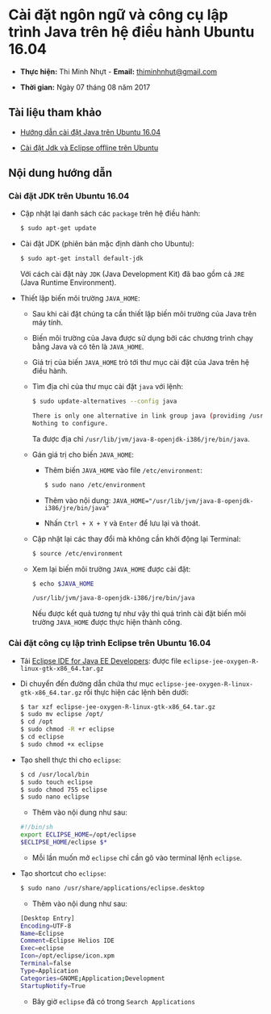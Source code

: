 # Cài đặt ngôn ngữ và công cụ lập trình Java trên hệ điều hành Ubuntu 16.04

* **Thực hiện:** Thi Minh Nhựt - **Email:** thiminhnhut@gmail.com

* **Thời gian:** Ngày 07 tháng 08 năm 2017

## Tài liệu tham khảo

* [Hướng dẫn cài đặt Java trên Ubuntu 16.04](http://www.codehub.vn/Huong-dan-cai-dat-Java-tren-Ubuntu-16-04)

* [Cài đặt Jdk và Eclipse offline trên Ubuntu](https://nguyenvanquan7826.com/2013/08/27/java-ubuntu-cai-dat-jdk-va-eclipse-offline-tren-ubuntu/)

## Nội dung hướng dẫn

### Cài đặt JDK trên Ubuntu 16.04

* Cập nhật lại danh sách các `package` trên hệ điều hành:

	```bash
	$ sudo apt-get update
	```

* Cài đặt JDK (phiên bản mặc định dành cho Ubuntu):

	```bash
	$ sudo apt-get install default-jdk
	```
	Với cách cài đặt này `JDK` (Java Development Kit) đã bao gồm cả
	`JRE` (Java Runtime Environment).

* Thiết lập biến môi trường `JAVA_HOME`:

	+ Sau khi cài đặt chúng ta cần thiết lập biến môi trường của Java trên máy tính.

	+ Biến môi trường của Java được sử dụng bởi các chương trình chạy bằng Java
	và có tên là `JAVA_HOME`.

	+ Giá trị của biến `JAVA_HOME` trỏ tới thư mục cài đặt của Java trên hệ điều hành.

	+ Tìm địa chỉ của thư mục cài đặt `java` với lệnh:

		```bash		
		$ sudo update-alternatives --config java

		There is only one alternative in link group java (providing /usr/bin/java): /usr/lib/jvm/java-8-openjdk-i386/jre/bin/java		
		Nothing to configure.		
		```
		Ta được địa chỉ `/usr/lib/jvm/java-8-openjdk-i386/jre/bin/java`.

	+ Gán giá trị cho biến `JAVA_HOME`:

		- Thêm biến `JAVA_HOME` vào file `/etc/environment`:

			```bash
			$ sudo nano /etc/environment		
			```

		- Thêm vào nội dung: `JAVA_HOME="/usr/lib/jvm/java-8-openjdk-i386/jre/bin/java"`

		- Nhấn `Ctrl + X + Y` và `Enter` để lưu lại và thoát.

	+ Cập nhật lại các thay đổi mà không cần khởi động lại Terminal:

		```bash		
		$ source /etc/environment
		```

	+ Xem lại biến môi trường `JAVA_HOME` được cài đặt:

		```bash		
		$ echo $JAVA_HOME

		/usr/lib/jvm/java-8-openjdk-i386/jre/bin/java		
		```

		Nếu được kết quả tương tự như vậy thì quá trình cài đặt biến môi trường `JAVA_HOME`
		được thực hiện thành công.

### Cài đặt công cụ lập trình Eclipse trên Ubuntu 16.04

* Tải [Eclipse IDE for Java EE Developers](https://www.eclipse.org/downloads/eclipse-packages/): được file `eclipse-jee-oxygen-R-linux-gtk-x86_64.tar.gz`

* Di chuyển đến đường dẫn chứa thư mục `eclipse-jee-oxygen-R-linux-gtk-x86_64.tar.gz` rồi thực hiện các lệnh bên dưới:

	```bash
	$ tar xzf eclipse-jee-oxygen-R-linux-gtk-x86_64.tar.gz
	$ sudo mv eclipse /opt/
	$ cd /opt
	$ sudo chmod -R +r eclipse
	$ cd eclipse
	$ sudo chmod +x eclipse
	```

* Tạo shell thực thi cho `eclipse`:

	```bash
	$ cd /usr/local/bin
	$ sudo touch eclipse
	$ sudo chmod 755 eclipse
	$ sudo nano eclipse
	```

	+ Thêm vào nội dung như sau:

	```bash
	#!/bin/sh
	export ECLIPSE_HOME=/opt/eclipse
	$ECLIPSE_HOME/eclipse $*
	```

	+ Mỗi lần muốn mở `eclipse` chỉ cần gõ vào terminal lệnh `eclipse`.

* Tạo shortcut cho `eclipse`:

	```bash
	$ sudo nano /usr/share/applications/eclipse.desktop
	```

	+ Thêm vào nội dung như sau:

	```bash
	[Desktop Entry]
	Encoding=UTF-8
	Name=Eclipse
	Comment=Eclipse Helios IDE
	Exec=eclipse
	Icon=/opt/eclipse/icon.xpm
	Terminal=false
	Type=Application
	Categories=GNOME;Application;Development
	StartupNotify=True
	```

	+ Bây giờ `eclipse` đã có trong `Search Applications`
